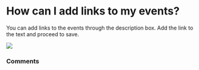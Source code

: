 # How can I add links to my events?

<p class="no-margin">You can add links to the events through the description box. Add the link to the text and proceed to save.</p>
<p class="no-margin"></p>
<div class="intercom-container"><img src="https://teams-pro.intercom-attachments-1.com/i/o/664843053/5ca579d244b006deaf4af947/how_can_i_add_links_to_my_events.png"></div>

### Comments

<Comments />